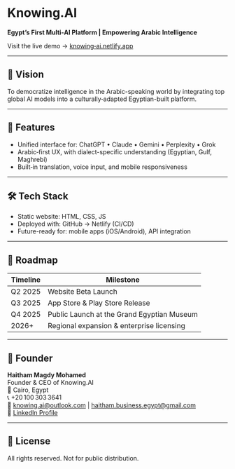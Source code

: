 # Knowing.AI

**Egypt’s First Multi‑AI Platform | Empowering Arabic Intelligence**

Visit the live demo → [knowing‑ai.netlify.app](https://knowing-ai.netlify.app)

---

## 🚀 Vision

To democratize intelligence in the Arabic-speaking world by integrating top global AI models into a culturally‑adapted Egyptian-built platform.

---

## 📌 Features

- Unified interface for: ChatGPT • Claude • Gemini • Perplexity • Grok  
- Arabic‑first UX, with dialect-specific understanding (Egyptian, Gulf, Maghrebi)  
- Built‑in translation, voice input, and mobile responsiveness

---

## 🛠 Tech Stack

- Static website: HTML, CSS, JS  
- Deployed with: GitHub → Netlify (CI/CD)  
- Future-ready for: mobile apps (iOS/Android), API integration

---

## 📅 Roadmap

| Timeline      | Milestone |
|---------------|-----------|
| Q2 2025       | Website Beta Launch |
| Q3 2025       | App Store & Play Store Release |
| Q4 2025       | Public Launch at the Grand Egyptian Museum |
| 2026+         | Regional expansion & enterprise licensing |

---

## 👤 Founder

**Haitham Magdy Mohamed**  
Founder & CEO of Knowing.AI  
🚩 Cairo, Egypt  
📞 +20 100 303 3641  
📧 knowing.ai@outlook.com | haitham.business.egypt@gmail.com  
🔗 [LinkedIn Profile](https://www.linkedin.com/in/haitham-miracle-boy-business)

---

## 📃 License

All rights reserved. Not for public distribution.